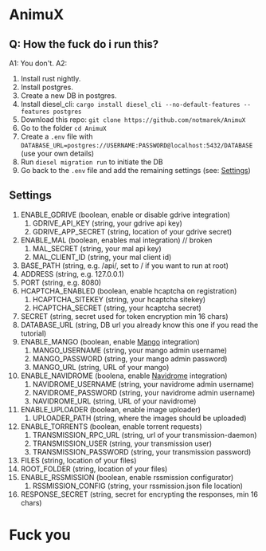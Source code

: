 # AnimuX

## Q: How the fuck do i run this?

A1: You don't.
A2:
1. Install rust nightly.
2. Install postgres.
3. Create a new DB in postgres.
4. Install diesel_cli: `cargo install diesel_cli --no-default-features --features postgres`
5. Download this repo: `git clone https://github.com/notmarek/AnimuX`
6. Go to the folder `cd AnimuX`
7. Create a `.env` file with `DATABASE_URL=postgres://USERNAME:PASSWORD@localhost:5432/DATABASE` (use your own details)
8. Run `diesel migration run` to initiate the DB
9. Go back to the `.env` file and add the remaining settings (see: [Settings](#Settings))

## Settings
1. ENABLE_GDRIVE (boolean, enable or disable gdrive integration)
   1. GDRIVE_API_KEY (string, your gdrive api key)
   2. GDRIVE_APP_SECRET (string, location of your gdrive secret)
2. ENABLE_MAL (boolean, enables mal integration) // broken
   1. MAL_SECRET (string, your mal api key)
   2. MAL_CLIENT_ID (string, your mal client id)
3. BASE_PATH (string, e.g. /api/, set to / if you want to run at root)
4. ADDRESS (string, e.g. 127.0.0.1)
5. PORT (string, e.g. 8080)
6. HCAPTCHA_ENABLED (boolean, enable hcaptcha on registration)
   1. HCAPTCHA_SITEKEY (string, your hcaptcha sitekey)
   2. HCAPTCHA_SECRET (string, your hcaptcha secret)
7. SECRET (string, secret used for token encryption min 16 chars)
6. DATABASE_URL (string, DB url you already know this one if you read the tutorial)
7. ENABLE_MANGO (boolean, enable [Mango](https://getmango.app/) integration)
   1. MANGO_USERNAME (string, your mango admin username)
   2. MANGO_PASSWORD (string, your mango admin password)
   3. MANGO_URL (string, URL of your mango)
8. ENABLE_NAVIDROME (boolena, enable [Navidrome](https://github.com/navidrome/navidrome) integration)
   1. NAVIDROME_USERNAME (string, your navidrome admin username)
   2. NAVIDROME_PASSWORD (string, your navidrome admin username)
   3. NAVIDROME_URL (string, URL of your navidrome)
9. ENABLE_UPLOADER (boolean, enable image uploader)
   1. UPLOADER_PATH (string, where the images should be uploaded)
10. ENABLE_TORRENTS (boolean, enable torrent requests)
    1. TRANSMISSION_RPC_URL (string, url of your transmission-daemon)
    2. TRANSMISSION_USER (string, your transmission user)
    3. TRANSMISSION_PASSWORD (string, your transmission password)
11. FILES (string, location of your files)
12. ROOT_FOLDER (string, location of your files)
13. ENABLE_RSSMISSION (boolean, enable rssmission configurator)
    1. RSSMISSION_CONFIG (string, your rssmission.json file location)
14. RESPONSE_SECRET (string, secret for encrypting the responses, min 16 chars)


# Fuck you